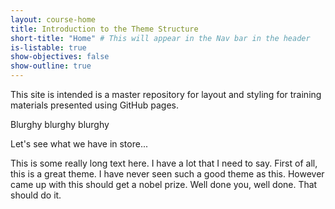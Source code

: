 ```yaml
---
layout: course-home
title: Introduction to the Theme Structure
short-title: "Home" # This will appear in the Nav bar in the header
is-listable: true
show-objectives: false
show-outline: true
---
```


This site is intended is a master repository for layout and styling for training materials presented using GitHub pages.

Blurghy blurghy blurghy

Let's see what we have in store...

This is some really long text here. I have a lot that I need to say. First of all, this is a great theme. I have never seen such a good theme as this. However came up with this should get a nobel prize. Well done you, well done. That should do it.
